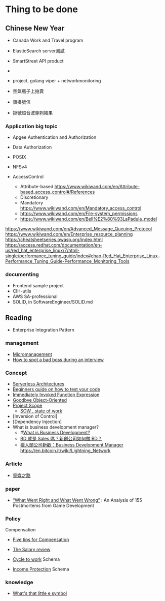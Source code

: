# Thing to be done

## Chinese New Year

- Canada Work and Travel program
- ElasticSearch server測試
- SmartStreet API product
-
- project, golang viper + networkmonitoring

- 空氣瓶子上拍賣
- 領掛號信
- 掛號超音波穿刺結果

### Application big topic

- Apgee Authentication and Authorization
- Data Authorization
- POSIX
- NFSv4

- AccessControl
  - Attribute-based <https://www.wikiwand.com/en/Attribute-based_access_control#/References>
  - Discretionary
  - Mandatory <https://www.wikiwand.com/en/Mandatory_access_control>
  - <https://www.wikiwand.com/en/File-system_permissions>
  - <https://www.wikiwand.com/en/Bell%E2%80%93LaPadula_model>

<https://www.wikiwand.com/en/Advanced_Message_Queuing_Protocol>
<https://www.wikiwand.com/en/Enterprise_resource_planning>
<https://cheatsheetseries.owasp.org/index.html>
<https://access.redhat.com/documentation/en-us/red_hat_enterprise_linux/7/html-single/performance_tuning_guide/index#chap-Red_Hat_Enterprise_Linux-Performance_Tuning_Guide-Performance_Monitoring_Tools>

### documenting

- Frontend sample project
- CIH-utils
- AWS SA-professional
- SOLID, in SoftwareEngineer/SOLID.md

## Reading

- Enterprise Integration Pattern

### management

- [Micromanagement](https://en.wikipedia.org/wiki/Micromanagement)
- [How to spot a bad boss during an interview](https://hbr.org/2015/12/how-to-spot-a-bad-boss-during-an-interview)

### Concept

- [Serverless Architectures](http://martinfowler.com/articles/serverless.html)
- [Beginners guide on how to test your code](http://www.integralist.co.uk/posts/guide-to-js-testing.html)
- [Immediately Invoked Function Expression](http://benalman.com/news/2010/11/immediately-invoked-function-expression/)
- [Goodbye Object-Oriented](https://medium.com/@cscalfani/goodbye-object-oriented-programming-a59cda4c0e53#.9adp7k2g3)
- [Project Scope](http://searchcio.techtarget.com/definition/project-scope)
  - [SOW , state of work](http://www.tutorialspoint.com/management_concepts/statement_of_work.htm)
- [Inversion of Control]
- [Dependency Injection]
- What is business development manager?
  - #[What is Business Development?](http://www.businessdevelopmentmanagerjobdescription.com/what-is-business-development/)
  - [BD 就是 Sales 嗎？新創公司如何做 BD？](https://blog.alphacamp.co/2015/07/22/startup-bd-sales/)
  - [獵人頭公司新歡：Business Development Manager](http://www.thenewslens.com/article/882)
<https://en.bitcoin.it/wiki/Lightning_Network>

### Article

- [靈媒之路](http://samtiger.pixnet.net/blog/category/1401943)

### paper

- [“What Went Right and What Went Wrong”](https://www.microsoft.com/en-us/research/publication/what-went-right-and-what-went-wrong-an-analysis-of-155-postmortems-from-game-development/) : An Analysis of 155 Postmortems from Game Development

### Policy

Compensation

- [Five tips for Compensation](http://www.trinet.com/blog/2014/05/15/five-tips-for-successful-compensation-reviews/)
- [The Salary review](http://www.payscale.com/compensation-today/2009/05/the-salary-review-process)

- [Cycle to work](http://www.citizensinformation.ie/en/money_and_tax/tax/income_tax_credits_and_reliefs/cycle_to_work_scheme.html) Schema
- [Income Protection](https://www.irishlife.ie/life-insurance/income-protection) Schema

### knowledge

- [What's that little e symbol](http://www.thedieline.com/blog/2008/9/17/whats-that-little-e-symbol.html)
